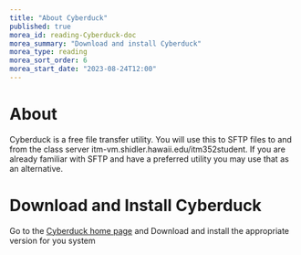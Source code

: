 ```yaml
---
title: "About Cyberduck"
published: true
morea_id: reading-Cyberduck-doc
morea_summary: "Download and install Cyberduck"
morea_type: reading
morea_sort_order: 6
morea_start_date: "2023-08-24T12:00"
---
```

# About
Cyberduck is a free file transfer utility. You will use this to SFTP files to and from the class server itm-vm.shidler.hawaii.edu/itm352student. If you are already familiar with SFTP and have a preferred utility you may use that as an alternative. 

# Download and Install Cyberduck
Go to the [Cyberduck home page](https://cyberduck.io/?l=en) and Download and install the appropriate version for you system